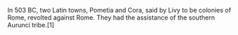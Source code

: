 In 503 BC, two Latin towns, Pometia and Cora, said by Livy to be colonies of Rome, revolted against Rome. They had the assistance of the southern Aurunci tribe.[1]
